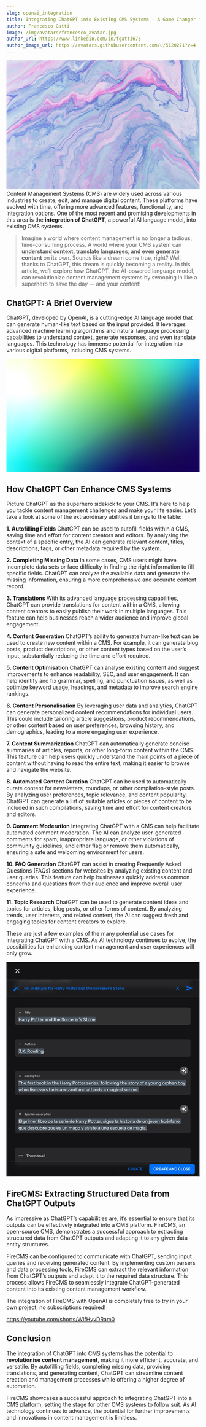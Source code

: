 ```yaml
---
slug: openai_integration
title: Integrating ChatGPT into Existing CMS Systems - A Game Changer for Content Management
author: Francesco Gatti
image: /img/avatars/francesco_avatar.jpg
author_url: https://www.linkedin.com/in/fgatti675
author_image_url: https://avatars.githubusercontent.com/u/5120271?v=4
---
```


![pawel-czerwinski-C2tWWNKExfw-unsplash.jpg](..%2Fstatic%2Fimg%2Fblog%2Fpawel-czerwinski-C2tWWNKExfw-unsplash.jpg)
Content Management Systems (CMS) are widely used across various industries to
create, edit, and manage digital content. These platforms have evolved with
time, offering more advanced features, functionality, and integration options.
One of the most recent and promising developments in this area is the
**integration of ChatGPT**, a powerful AI language model, into existing CMS
systems.

> Imagine a world where content management is no longer a tedious,
> time-consuming
> process. A world where your CMS system can **understand context, translate
> languages, and even generate content** on its own. Sounds like a dream come
> true,
> right? Well, thanks to ChatGPT, this dream is quickly becoming a reality. In
> this article, we’ll explore how ChatGPT, the AI-powered language model, can
> revolutionize content management systems by swooping in like a superhero to
> save
> the day — and your content!

## ChatGPT: A Brief Overview

ChatGPT, developed by OpenAI, is a cutting-edge AI language model that can
generate human-like text based on the input provided. It leverages advanced
machine learning algorithms and natural language processing capabilities to
understand context, generate responses, and even translate languages. This
technology has immense potential for integration into various digital platforms,
including CMS systems.

![codioful-formerly-gradienta-26WixHTutxc-unsplash.jpg](..%2Fstatic%2Fimg%2Fblog%2Fcodioful-formerly-gradienta-26WixHTutxc-unsplash.jpg)

## How ChatGPT Can Enhance CMS Systems

Picture ChatGPT as the superhero sidekick to your CMS. It’s here to help you
tackle content management challenges and make your life easier. Let’s take a
look at some of the extraordinary abilities it brings to the table:

**1. Autofilling Fields**
ChatGPT can be used to autofill fields within a CMS, saving time and effort
for content creators and editors. By analysing the context of a specific
entry, the AI can generate relevant content, titles, descriptions, tags, or
other metadata required by the system.

**2. Completing Missing Data**
In some cases, CMS users might have incomplete data sets or face difficulty
in finding the right information to fill specific fields. ChatGPT can analyze
the available data and generate the missing information, ensuring a more
comprehensive and accurate content record.

**3. Translations**
With its advanced language processing capabilities, ChatGPT can provide
translations for content within a CMS, allowing content creators to easily
publish their work in multiple languages. This feature can help businesses
reach a wider audience and improve global engagement.

**4. Content Generation**
ChatGPT’s ability to generate human-like text can be used to create new
content within a CMS. For example, it can generate blog posts, product
descriptions, or other content types based on the user’s input, substantially
reducing the time and effort required.

**5. Content Optimisation**
ChatGPT can analyse existing content and suggest improvements to enhance
readability, SEO, and user engagement. It can help identify and fix grammar,
spelling, and punctuation issues, as well as optimize keyword usage,
headings, and metadata to improve search engine rankings.

**6. Content Personalisation**
By leveraging user data and analytics, ChatGPT can generate personalized
content recommendations for individual users. This could include tailoring
article suggestions, product recommendations, or other content based on user
preferences, browsing history, and demographics, leading to a more engaging
user experience.

**7. Content Summarization**
ChatGPT can automatically generate concise summaries of articles, reports, or
other long-form content within the CMS. This feature can help users quickly
understand the main points of a piece of content without having to read the
entire text, making it easier to browse and navigate the website.

**8. Automated Content Curation**
ChatGPT can be used to automatically curate content for newsletters,
roundups, or other compilation-style posts. By analyzing user preferences,
topic relevance, and content popularity, ChatGPT can generate a list of
suitable articles or pieces of content to be included in such compilations,
saving time and effort for content creators and editors.

**9. Comment Moderation**
Integrating ChatGPT with a CMS can help facilitate automated comment
moderation. The AI can analyze user-generated comments for spam,
inappropriate language, or other violations of community guidelines, and
either flag or remove them automatically, ensuring a safe and welcoming
environment for users.

**10. FAQ Generation**
ChatGPT can assist in creating Frequently Asked Questions (FAQs) sections
for websites by analyzing existing content and user queries. This feature
can help businesses quickly address common concerns and questions from their
audience and improve overall user experience.

**11. Topic Research**
ChatGPT can be used to generate content ideas and topics for articles, blog
posts, or other forms of content. By analyzing trends, user interests, and
related content, the AI can suggest fresh and engaging topics for content
creators to explore.

These are just a few examples of the many potential use cases for integrating
ChatGPT with a CMS. As AI technology continues to evolve, the possibilities for
enhancing content management and user experiences will only grow.

![CMSs](../static/img/blog/1_UGhkCea0dDrBHJgjjUZNPA.webp)

## FireCMS: Extracting Structured Data from ChatGPT Outputs

As impressive as ChatGPT’s capabilities are, it’s essential to ensure that its
outputs can be effectively integrated into a CMS platform. FireCMS, an
open-source CMS, demonstrates a successful approach to extracting structured
data from ChatGPT outputs and adapting it to any given data entity structures.

FireCMS can be configured to communicate with ChatGPT, sending input queries and
receiving generated content. By implementing custom parsers and data processing
tools, FireCMS can extract the relevant information from ChatGPT’s outputs and
adapt it to the required data structure. This process allows FireCMS to
seamlessly integrate ChatGPT-generated content into its existing content
management workflow.

The integration of FireCMS with OpenAI is completely free to try in your own
project, no subscriptions required!

https://youtube.com/shorts/WIfHyvDRam0

## Conclusion
The integration of ChatGPT into CMS systems has the potential to **revolutionise
content management**, making it more efficient, accurate, and versatile. By
autofilling fields, completing missing data, providing translations, and
generating content, ChatGPT can streamline content creation and management
processes while offering a higher degree of automation.

FireCMS showcases a successful approach to integrating ChatGPT into a CMS
platform, setting the stage for other CMS systems to follow suit. As AI
technology continues to advance, the potential for further improvements and
innovations in content management is limitless.

